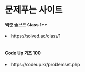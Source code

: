 <h1>문제푸는 사이트</h1>

<h4><b>백준 솔브드 Class 1++</b></h4>
<li>https://solved.ac/class/1</li>
<br/>
<h4><b>Code Up 기초 100</b></h4>
<li>https://codeup.kr/problemset.php</li>
